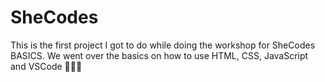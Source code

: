 # SheCodes
This is the first project I got to do while doing the workshop for SheCodes BASICS.
We went over the basics on how to use HTML, CSS, JavaScript and VSCode 👩🏻‍💻
